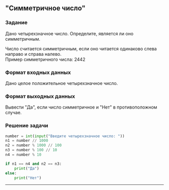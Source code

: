 ## "Симметричное число"

### Задание

Дано четырехзначное число. Определите, является ли оно симметричным.

Число считается симметричным, если оно читается одинаково слева направо и справа налево. \
Пример симметричного числа: 2442

### Формат входных данных

Дано целое положительное четырехзначное число.

### Формат выходных данных

Вывести "Да", если число симметричное и "Нет" в противоположном случае.

### Решение задачи

```python
number = int(input("Введите четырехзначное число: "))
n1 = number // 1000
n2 = number % 1000 // 100
n3 = number % 100 // 10
n4 = number % 10

if n1 == n4 and n2 == n3:
    print("Да")
else:
    print("Нет")
```

---
